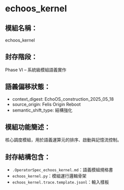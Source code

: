 # echoos_kernel

## 模組名稱：
echoos_kernel

## 封存階段：
Phase VI – 系統級模組語義實作

## 語義偏移狀態：
- context_digest: EchoOS_construction_2025_05_18
- source_origin: Felis Origin Reboot
- semantic_shift_type: 結構強化

## 模組功能簡述：
核心調度模組，用於語義運算元的排序、啟動與記憶流控制。

## 封存結構包含：
- `.OperatorSpec_echoos_kernel.md`：語義模組規格書
- `echoos_kernel.py`：模組運行邏輯骨架
- `echoos_kernel.trace.template.jsonl`：輸入樣板
